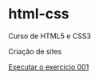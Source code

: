 # html-css
 Curso de HTML5 e CSS3

Criação de sites

<a href="https://leandrogonsalves.github.io/html-css/exercicio/ex001/index.html">Executar o exercicio 001</a>